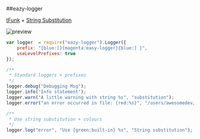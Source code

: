 ##eazy-logger

[tFunk](https://github.com/shakyShane/tfunk) + [String Substitution](http://nodejs.org/docs/latest/api/console.html#console_console_log_data)

![preview](http://cl.ly/image/3K2E2d111l15/Screen%20Shot%202014-09-17%20at%2020.49.17.png)

```js
var logger  = require("eazy-logger").Logger({
    prefix: "{blue:[}{magenta:easy-logger}{blue:] }",
    useLevelPrefixes: true
});
```

```js
/**
 * Standard loggers + prefixes
 */
logger.debug("Debugging Msg");
logger.info("Info statement");
logger.warn("A little warning with string %s", "substitution");
logger.error("an error occurred in file: {red:%s}", "/users/awesomedev/file.js");
```

```js
/**
 * Use string substitution + colours
 */
logger.log("error", "Use {green:built-in} %s", "String substitution");
```